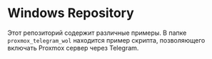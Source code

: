 # Windows Repository

Этот репозиторий содержит различные примеры. В папке `proxmox_telegram_wol` находится пример скрипта, позволяющего включать Proxmox сервер через Telegram.
